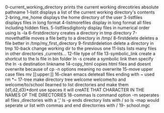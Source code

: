 0-current_working_directory prints the current working direcotiries absolute pathname
1-listit displays a list of the current working directory's contents
2-bring_me_home displays the home directory of the user
3-listfiles displays files in long format
4-listmorefiles display in long format all files including hidden files.
5-listfilesdigitonly display files in numerical order using ls -la
6-firstdirectory creates a directory in tmp directory
7-movethatfile moves a file betty to a directory in /tmp/
8-firstdelete deletes a file better in /tmp/my_first_directory
9-firstdirdeletion delete a directory in tmp
10-back change working dir to the previous one
11-lists lists many files in other directories ,currents...
12-file type of file
13-symbolic_link create a shortcut to the ls file in bin folder ln -s create a symbolic link then specify the ln -s destination linkname
14-copy_html copies html files and doesnt overwrite because of cp -n options meaning no overwrite
15-move upper case files mv [[:upper:]]
16-clean emacs deleteall files ending with ~ used rm *~ 
17-tree make directory tree welcome welcome/to and welcome/to/school Ilearned to list directories and make them {d1,d2,d3}*dont use spaces it will creATE THAT CHARACTER IN THE NAMES OF THE DIRECTORIES
18-commas ls command option -m seperates all files ,directories with a ',' ls -p ends directory lists with / so ls -map would seperate ur list with commas and end directorries with /
19- school.mgc

